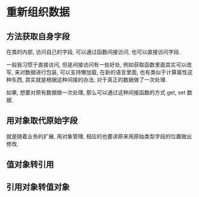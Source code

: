 # 重新组织数据

## 方法获取自身字段

在类的内部, 访问自己的字段, 可以通过函数间接访问, 也可以直接访问字段.

一般我习惯于直接访问, 但是间接访问有一些好处, 例如获取函数里面其实可以改写, 来对数据进行包装, 可以支持懒加载, 在新的语言里面, 也有类似于计算属性这种东西, 其实就是根据这种间接的办法, 对于真正的数据做了一次处理.

如果, 想要对原有数据做一次处理, 那么可以通过这种间接函数的方式 get, set 数据.

## 用对象取代原始字段

就是随着业务的扩展, 用对象管理, 相应的也要讲原来用原始类型字段的位置做出修改.

## 值对象转引用

## 引用对象转值对象